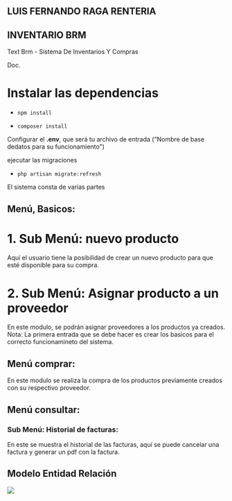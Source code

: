 ## LUIS FERNANDO RAGA RENTERIA

## INVENTARIO BRM
Text Brm - Sistema De Inventarios Y Compras

Doc.


# Instalar las dependencias
*     npm install
*     composer install

Configurar el <strong>.env</strong>, que será tu archivo de entrada ("Nombre de base dedatos para su funcionamiento")

ejecutar las migraciones
*     php artisan migrate:refresh
El sistema consta de varias partes


## Menú, Basicos:
# 1. Sub Menú: nuevo producto 
Aquí el usuario tiene la posibilidad de crear un nuevo producto para que esté disponible para su compra.

# 2. Sub Menú: Asignar producto a un proveedor 
En este modulo, se podrán asignar proveedores a los productos ya creados.
Nota: La primera entrada que se debe hacer es crear los basicos para el correcto funcionamineto del sistema.

## Menú comprar:
En este modulo se realiza la compra de los productos previamente creados con su respectivo proveedor.

## Menú consultar:

### Sub Menú: Historial de facturas: 
En este se muestra el historial de las facturas, aquí se puede cancelar una factura y generar un pdf con la factura.


## Modelo Entidad Relación
![](https://doc-08-20-docs.googleusercontent.com/docs/securesc/ha0ro937gcuc7l7deffksulhg5h7mbp1/f9iab21c7hajh85gfatbnd2b760af613/1561780800000/12898407186122732109/*/1-NrziuhT0kaHqkQCK4BFyUE53jsWE0gX?e=view)


